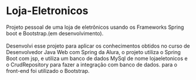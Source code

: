 # Loja-Eletronicos
Projeto pessoal de uma loja de eletrônicos usando os Frameworks Spring boot e Bootstrap.(em desenvolvimento). 
<br>
<br>
Desenvolvi esse projeto para aplicar os conhecimentos obtidos no curso de Desenvolvedor Java Web com Spring da Alura,
o projeto utiliza o Spring Boot com jsp, e utiliza um banco de dados MySql de nome lojaeletonicos e o CrudRepository para fazer a integração com banco de dados. para o front-end foi utilizado o Bootstrap.

